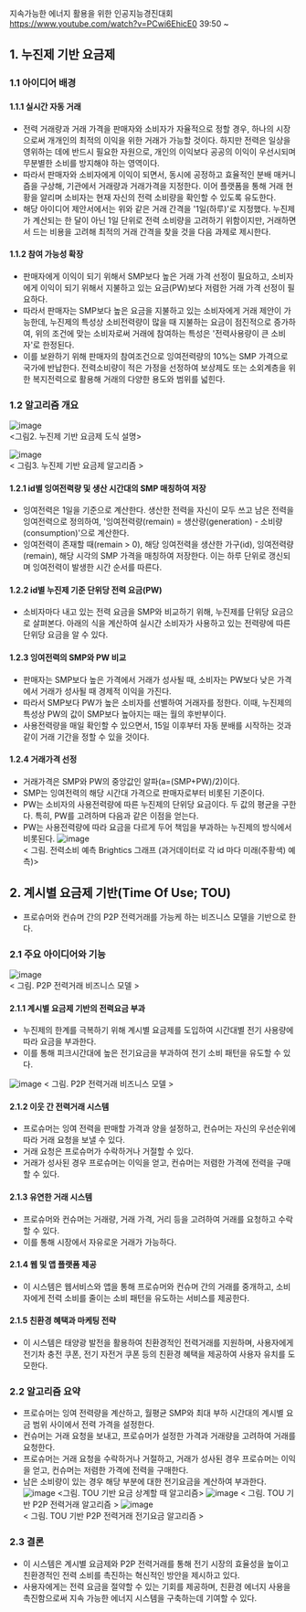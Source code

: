 지속가능한 에너지 활용을 위한 인공지능경진대회
https://www.youtube.com/watch?v=PCwi6EhicE0
39:50 ~
## 1. 누진제 기반 요금제
### 1.1 아이디어 배경

#### 1.1.1 실시간 자동 거래
- 전력 거래량과 거래 가격을 판매자와 소비자가 자율적으로 정할 경우, 하나의 시장으로써 개개인의 최적의 이익을 위한 거래가 가능할 것이다. 하지만 전력은 일상을 영위하는 데에 반드시 필요한 자원으로, 개인의 이익보다 공공의 이익이 우선시되며 무분별한 소비를 방지해야 하는 영역이다.
- 따라서 판매자와 소비자에게 이익이 되면서, 동시에 공정하고 효율적인 분배 매커니즘을 구상해, 기관에서 거래량과 거래가격을 지정한다. 이어 플랫폼을 통해 거래 현황을 알리며 소비자는 현재 자신의 전력 소비량을 확인할 수 있도록 유도한다.
- 해당 아이디어 제안서에서는 위와 같은 거래 간격을 '1일(하루)'로 지정했다. 누진제가 계산되는 한 달이 아닌 1일 단위로 전력 소비량을 고려하기 위함이지만, 거래하면서 드는 비용을 고려해 최적의 거래 간격을 찾을 것을 다음 과제로 제시한다.

#### 1.1.2 참여 가능성 확장
- 판매자에게 이익이 되기 위해서 SMP보다 높은 거래 가격 선정이 필요하고, 소비자에게 이익이 되기 위해서 지불하고 있는 요금(PW)보다 저렴한 거래 가격 선정이 필요하다.
- 따라서 판매자는 SMP보다 높은 요금을 지불하고 있는 소비자에게 거래 제안이 가능한데, 누진제의 특성상 소비전력량이 많을 때 지불하는 요금이 점진적으로 증가하여, 위의 조건에 맞는 소비자로써 거래에 참여하는 특성은 '전력사용량이 큰 소비자'로 한정된다.
- 이를 보완하기 위해 판매자의 참여조건으로 잉여전력량의 10%는 SMP 가격으로 국가에 반납한다. 전력소비량이 적은 가정을 선정하여 보상제도 또는 소외계층을 위한 복지전력으로 활용해 거래의 다양한 용도와 범위를 넓힌다.

### 1.2 알고리즘 개요
![image](https://github.com/rootofdata/SDS-Brightics/assets/86711374/af5fdc8f-d144-45c9-94a6-1c445396e562)  
<그림2. 누진제 기반 요금제 도식 설명>

![image](https://github.com/rootofdata/SDS-Brightics/assets/86711374/c47b8419-03be-4415-87f4-9beb6e1d1e3f)  
< 그림3. 누진제 기반 요금제 알고리즘 >

#### 1.2.1 id별 잉여전력량 및 생산 시간대의 SMP 매칭하여 저장
- 잉여전력은 1일을 기준으로 계산한다. 생산한 전력을 자신이 모두 쓰고 남은 전력을 잉여전력으로 정의하여, '잉여전력량(remain) = 생산량(generation) - 소비량(consumption)'으로 계산한다. 
- 잉여전력이 존재할 때(remain > 0), 해당 잉여전력을 생산한 가구(id), 잉여전력량(remain), 해당 시각의 SMP 가격을 매칭하여 저장한다. 이는 하루 단위로 갱신되며 잉여전력이 발생한 시간 순서를 따른다.

#### 1.2.2 id별 누진제 기준 단위당 전력 요금(PW)
- 소비자마다 내고 있는 전력 요금을 SMP와 비교하기 위해, 누진제를 단위당 요금으로 살펴본다. 아래의 식을 계산하여 실시간 소비자가 사용하고 있는 전력량에 따른 단위당 요금을 알 수 있다.

#### 1.2.3 잉여전력의 SMP와 PW 비교
- 판매자는 SMP보다 높은 가격에서 거래가 성사될 때, 소비자는 PW보다 낮은 가격에서 거래가 성사될 때 경제적 이익을 가진다.
- 따라서 SMP보다 PW가 높은 소비자를 선별하여 거래자를 정한다. 이때, 누진제의 특성상 PW의 값이 SMP보다 높아지는 때는 월의 후반부이다.
- 사용전력량을 매일 확인할 수 있으면서, 15일 이후부터 자동 분배를 시작하는 것과 같이 거래 기간을 정할 수 있을 것이다.

#### 1.2.4 거래가격 선정
- 거래가격은 SMP와 PW의 중앙값인 알파(a=(SMP+PW)/2)이다.
- SMP는 잉여전력의 해당 시간대 가격으로 판매자로부터 비롯된 기준이다.
- PW는 소비자의 사용전력량에 따른 누진제의 단위당 요금이다. 두 값의 평균을 구한다. 특히, PW를 고려하며 다음과 같은 이점을 얻는다.
- PW는 사용전력량에 따라 요금을 다르게 두어 책임을 부과하는 누진제의 방식에서 비롯된다.
![image](https://github.com/rootofdata/SDS-Brightics/assets/86711374/4fca742d-8ebe-41a4-a049-8339c9d47d58)  
< 그림. 전력소비 예측 Brightics 그래프 (과거데이터로 각 id 마다 미래(주황색) 예측)>

## 2. 계시별 요금제 기반(Time Of Use; TOU)

- 프로슈머와 컨슈머 간의 P2P 전력거래를 가능케 하는 비즈니스 모델을 기반으로 한다.

### 2.1 주요 아이디어와 기능
![image](https://github.com/rootofdata/SDS-Brightics/assets/86711374/86ac5fc9-b63d-4d34-bd1d-47340660889a)  
< 그림. P2P 전력거래 비즈니스 모델 >

#### 2.1.1 계시별 요금제 기반의 전력요금 부과
- 누진제의 한계를 극복하기 위해 계시별 요금제를 도입하여 시간대별 전기 사용량에 따라 요금을 부과한다.
- 이를 통해 피크시간대에 높은 전기요금을 부과하여 전기 소비 패턴을 유도할 수 있다.

![image](https://github.com/rootofdata/SDS-Brightics/assets/86711374/8ff8b3fe-99b8-4e52-8bdd-a59bf0c25338)
< 그림. P2P 전력거래 비즈니스 모델 >
#### 2.1.2 이웃 간 전력거래 시스템
- 프로슈머는 잉여 전력을 판매할 가격과 양을 설정하고, 컨슈머는 자신의 우선순위에 따라 거래 요청을 보낼 수 있다.
- 거래 요청은 프로슈머가 수락하거나 거절할 수 있다.
- 거래가 성사된 경우 프로슈머는 이익을 얻고, 컨슈머는 저렴한 가격에 전력을 구매할 수 있다.

#### 2.1.3 유연한 거래 시스템
- 프로슈머와 컨슈머는 거래량, 거래 가격, 거리 등을 고려하여 거래를 요청하고 수락할 수 있다.
- 이를 통해 시장에서 자유로운 거래가 가능하다.

#### 2.1.4 웹 및 앱 플랫폼 제공
- 이 시스템은 웹서비스와 앱을 통해 프로슈머와 컨슈머 간의 거래를 중개하고, 소비자에게 전력 소비를 줄이는 소비 패턴을 유도하는 서비스를 제공한다.

#### 2.1.5 친환경 혜택과 마케팅 전략
- 이 시스템은 태양광 발전을 활용하여 친환경적인 전력거래를 지원하며, 사용자에게 전기차 충전 쿠폰, 전기 자전거 쿠폰 등의 친환경 혜택을 제공하여 사용자 유치를 도모한다.

### 2.2 알고리즘 요약
- 프로슈머는 잉여 전력량을 계산하고, 월평균 SMP와 최대 부하 시간대의 계시별 요금 범위 사이에서 전력 가격을 설정한다.
- 컨슈머는 거래 요청을 보내고, 프로슈머가 설정한 가격과 거래량을 고려하여 거래를 요청한다.
- 프로슈머는 거래 요청을 수락하거나 거절하고, 거래가 성사된 경우 프로슈머는 이익을 얻고, 컨슈머는 저렴한 가격에 전력을 구매한다.
- 남은 소비량이 있는 경우 해당 부분에 대한 전기요금을 계산하여 부과한다.
![image](https://github.com/rootofdata/SDS-Brightics/assets/86711374/bf3c3dbb-007b-4c0f-9fad-34e45c7c92e3)
<그림. TOU 기반 요금 상계할 때 알고리즘>
![image](https://github.com/rootofdata/SDS-Brightics/assets/86711374/3c01cd8b-ed6f-4734-8ef1-f96a5dfae86e)
< 그림. TOU 기반 P2P 전력거래 알고리즘 >
![image](https://github.com/rootofdata/SDS-Brightics/assets/86711374/1f4aba28-7043-4172-bcd0-96f45a872da9)  
< 그림. TOU 기반 P2P 전력거래 전기요금 알고리즘 >
### 2.3 결론
- 이 시스템은 계시별 요금제와 P2P 전력거래를 통해 전기 시장의 효율성을 높이고 친환경적인 전력 소비를 촉진하는 혁신적인 방안을 제시하고 있다. 
- 사용자에게는 전력 요금을 절약할 수 있는 기회를 제공하며, 친환경 에너지 사용을 촉진함으로써 지속 가능한 에너지 시스템을 구축하는데 기여할 수 있다.

